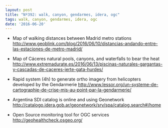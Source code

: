 ```yaml
---
layout: post
title: "Nº392: walk, canyon, gendarmes, idera, ogc"
tags: walk, canyon, gendarmes, idera, ogc
date: '2016-06-20'
---
```


* Map of walking distances between Madrid metro stations
  http://www.geoblink.com/blog/2016/06/10/distancias-andando-entre-las-estaciones-de-metro-madrid/

* Map of Cáceres natural pools, canyons, and waterfalls to bear the heat
  http://www.extremadurate.es/2016/06/13/piscinas-naturales-gargantas-y-cascadas-de-caceres-jerte-gata-hurdes/

* Rapid system (4h) to generate ortho imagery from helicopters developed by the Gendarmerie
  http://www.lessor.org/un-systeme-de-cartographie-de-crise-mis-au-point-par-la-gendarmerie/

* Argentina SDI catalog is online and using Geonetwork
  http://catalogo.idera.gob.ar/geonetwork/srv/spa/catalog.search#/home

* Open Source monitoring tool for OGC services
  http://geohealthcheck.osgeo.org/

